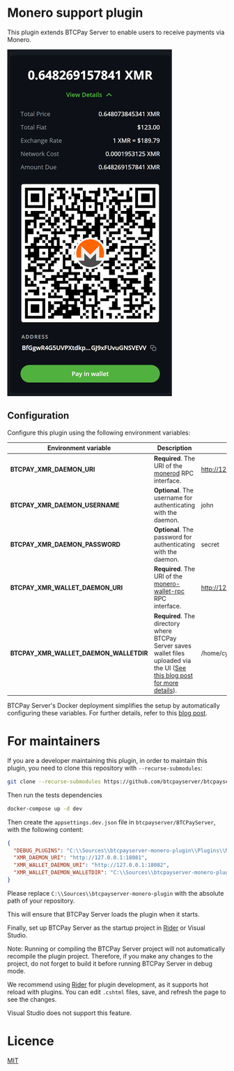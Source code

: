 # Monero support plugin

This plugin extends BTCPay Server to enable users to receive payments via Monero.

![Checkout](./img/Checkout.png)

## Configuration

Configure this plugin using the following environment variables:

| Environment variable | Description | Example |
| --- | --- | --- |
**BTCPAY_XMR_DAEMON_URI** | **Required**. The URI of the [monerod](https://github.com/monero-project/monero) RPC interface. | http://127.0.0.1:18081 |
**BTCPAY_XMR_DAEMON_USERNAME** | **Optional**.  The username for authenticating with the daemon. | john |
**BTCPAY_XMR_DAEMON_PASSWORD** | **Optional**. The password for authenticating with the daemon. | secret |
**BTCPAY_XMR_WALLET_DAEMON_URI** | **Required**.  The URI of the [monero-wallet-rpc](https://getmonero.dev/interacting/monero-wallet-rpc.html) RPC interface. | http://127.0.0.1:18082 |
**BTCPAY_XMR_WALLET_DAEMON_WALLETDIR** | **Required**. The directory where BTCPay Server saves wallet files uploaded via the UI ([See this blog post for more details](https://sethforprivacy.com/guides/accepting-monero-via-btcpay-server/#configure-the-bitcoin-wallet-of-choice)). | /home/cypherpunk/Monero/wallets/ |

BTCPay Server's Docker deployment simplifies the setup by automatically configuring these variables. For further details, refer to this [blog post](https://sethforprivacy.com/guides/accepting-monero-via-btcpay-server).

# For maintainers

If you are a developer maintaining this plugin, in order to maintain this plugin, you need to clone this repository with `--recurse-submodules`:
```bash
git clone --recurse-submodules https://github.com/btcpayserver/btcpayserver-monero-plugin
```
Then run the tests dependencies
```bash
docker-compose up -d dev
```

Then create the `appsettings.dev.json` file in `btcpayserver/BTCPayServer`, with the following content:

```json
{
  "DEBUG_PLUGINS": "C:\\Sources\\btcpayserver-monero-plugin\\Plugins\\Monero\\bin\\Debug\\net8.0\\BTCPayServer.Plugins.Monero.dll",
  "XMR_DAEMON_URI": "http://127.0.0.1:18081",
  "XMR_WALLET_DAEMON_URI": "http://127.0.0.1:18082",
  "XMR_WALLET_DAEMON_WALLETDIR": "C:\\Sources\\btcpayserver-monero-plugin\\monero_wallet"
}
```

Please replace `C:\\Sources\\btcpayserver-monero-plugin` with the absolute path of your repository.

This will ensure that BTCPay Server loads the plugin when it starts.

Finally, set up BTCPay Server as the startup project in [Rider](https://www.jetbrains.com/rider/) or Visual Studio.

Note: Running or compiling the BTCPay Server project will not automatically recompile the plugin project. Therefore, if you make any changes to the project, do not forget to build it before running BTCPay Server in debug mode.

We recommend using [Rider](https://www.jetbrains.com/rider/) for plugin development, as it supports hot reload with plugins. You can edit `.cshtml` files, save, and refresh the page to see the changes.

Visual Studio does not support this feature.

# Licence

[MIT](LICENSE.md)